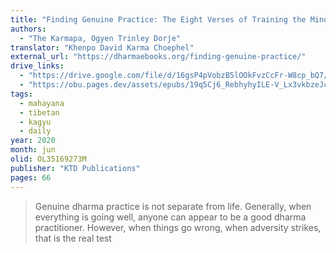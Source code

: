 ```yaml
---
title: "Finding Genuine Practice: The Eight Verses of Training the Mind"
authors:
  - "The Karmapa, Ogyen Trinley Dorje"
translator: "Khenpo David Karma Choephel"
external_url: "https://dharmaebooks.org/finding-genuine-practice/"
drive_links:
  - "https://drive.google.com/file/d/16gsP4pVobzB5lOOkFvzCcFr-W8cp_bQ7/view?usp=drivesdk"
  - "https://obu.pages.dev/assets/epubs/19q5Cj6_RebhyhyILE-V_Lx3vkbzeJc_2.epub"
tags:
  - mahayana
  - tibetan
  - kagyu
  - daily
year: 2020
month: jun
olid: OL35169273M
publisher: "KTD Publications"
pages: 66
---
```


> Genuine dharma practice is not separate from life. Generally, when everything is going well, anyone can appear to be a good dharma practitioner. However, when things go wrong, when adversity strikes, that is the real test
